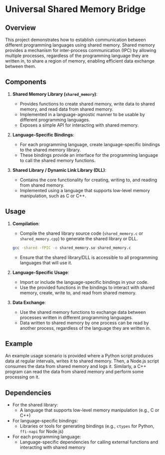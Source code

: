 # Universal Shared Memory Bridge

## Overview

This project demonstrates how to establish communication between different programming languages using shared memory. Shared memory provides a mechanism for inter-process communication (IPC) by allowing multiple processes, regardless of the programming language they are written in, to share a region of memory, enabling efficient data exchange between them.

## Components

1. **Shared Memory Library (`shared_memory`)**:

   - Provides functions to create shared memory, write data to shared memory, and read data from shared memory.
   - Implemented in a language-agnostic manner to be usable by different programming languages.
   - Exposes a simple API for interacting with shared memory.

2. **Language-Specific Bindings**:

   - For each programming language, create language-specific bindings to the shared memory library.
   - These bindings provide an interface for the programming language to call the shared memory functions.

3. **Shared Library / Dynamic Link Library (DLL)**:
   - Contains the core functionality for creating, writing to, and reading from shared memory.
   - Implemented using a language that supports low-level memory manipulation, such as C or C++.

## Usage

1. **Compilation**:

   - Compile the shared library source code (`shared_memory.c` or `shared_memory.cpp`) to generate the shared library or DLL.

   ```bash
   gcc -shared -fPIC -o shared_memory.so shared_memory.c
   ```

   - Ensure that the shared library/DLL is accessible to all programming languages that will use it.

2. **Language-Specific Usage**:

   - Import or include the language-specific bindings in your code.
   - Use the provided functions in the bindings to interact with shared memory, create, write to, and read from shared memory.

3. **Data Exchange**:
   - Use the shared memory functions to exchange data between processes written in different programming languages.
   - Data written to shared memory by one process can be read by another process, regardless of the language they are written in.

## Example

An example usage scenario is provided where a Python script produces data at regular intervals, writes it to shared memory. Then, a Node.js script consumes the data from shared memory and logs it. Similarly, a C++ program can read the data from shared memory and perform some processing on it.

## Dependencies

- For the shared library:
  - A language that supports low-level memory manipulation (e.g., C or C++)
- For language-specific bindings:
  - Libraries or tools for generating bindings (e.g., `ctypes` for Python, `ffi-napi` for Node.js)
- For each programming language:
  - Language-specific dependencies for calling external functions and interacting with shared memory
